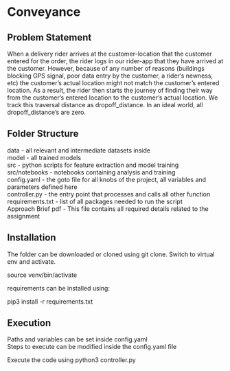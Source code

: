 # Conveyance  

## **Problem Statement**  
When a delivery rider arrives at the customer-location that the customer entered for the order, the rider logs in our rider-app that they have arrived at the customer. However, because of any number of reasons (buildings blocking GPS signal, poor data entry by the customer, a rider’s newness, etc) the customer’s actual location might not match the customer’s entered location. As a result, the rider then starts the journey of finding their way from the customer’s entered location to the customer’s actual location. We track this traversal distance as dropoff_distance. In an ideal world, all dropoff_distance’s are zero.


## **Folder Structure**  
data - all relevant and intermediate datasets inside  
model - all trained models  
src - python scripts for feature extraction and model training  
src/notebooks - notebooks containing analysis and training  
config.yaml - the goto file for all knobs of the project, all variables and parameters defined here  
controller.py - the entry point that processes and calls all other function  
requirements.txt - list of all packages needed to run the script  
Approach Brief pdf - This file contains all required details related to the assignment  

    

## **Installation**  
The folder can be downloaded or cloned using git clone. 
Switch to virtual env and activate. 

source venv/bin/activate

requirements can be installed using:

pip3 install -r requirements.txt


## **Execution**  
Paths and variables can be set inside config.yaml  
Steps to execute can be modified inside the config.yaml file  

Execute the code using
python3 controller.py  
